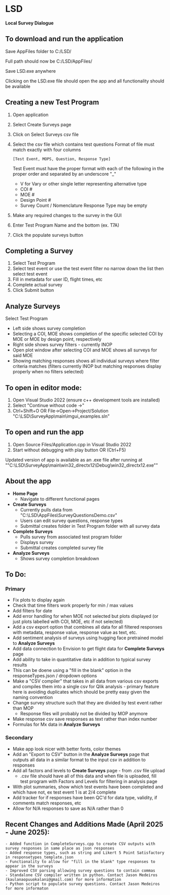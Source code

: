 # LSD
**Local Survey Dialogue**


## To download and run the application
Save AppFiles folder to C:/LSD/

Full path should now be C:/LSD/AppFiles/

Save LSD.exe anywhere

Clicking on the LSD.exe file should open the app and all functionality should be available

## Creating a new Test Program
1. Open application
2. Select Create Surveys page
3. Click on Select Surveys csv file
4. Select the csv file which contains test questions
    Format of file must match exactly with four columns

       [Test Event, MOPS, Question, Response Type]
   Test Event must have the proper format with each of the following in the proper order and separated by an underscore "_"
   - V for Vary or other single letter representing alternative type
   - COI #
   - MOE #
   - Design Point #
   - Survey Count / Nomenclature
   Response Type may be empty
6.  Make any required changes to the survey in the GUI
7.  Enter Test Program Name and the bottom (ex. T7A)
8.  Click the populate surveys button

## Completing a Survey
1. Select Test Program
2. Select test event or use the test event filter no narrow down the list then select test event
3. Fill in metadata for user ID, flight times, etc
4. Complete actual survey
5. Click Submit button

## Analyze Surveys
Select Test Program
- Left side shows survey completion
- Selecting a COI, MOE shows completion of the specific selected COI by MOE or MOE by design point, respectively
- Right side shows survey filters - currently INOP
- Open plot window after selecting COI and MOE shows all surveys for said MOE
- Showing matching responses shows all individual surveys where filter criteria matches (filters currently INOP but matching responses display properly when no filters selected)
   
## To open in editor mode:
1. Open Visual Studio 2022 (ensure c++ development tools are installed)
2. Select "Continue without code ->"
3. Ctrl+Shift+O OR File->Open->Project/Solution
    "C:\LSD\SurveyApp\main\imgui_examples.sln"

## To open and run the app
1. Open Source Files/Application.cpp in Visual Studio 2022
2. Start without debugging with play button OR (Ctrl+F5)

Updated version of app is available as an .exe file after running at ""C:\LSD\SurveyApp\main\win32_directx12\Debug\win32_directx12.exe""

## About the app

- **Home Page**
  -  Navigate to different functional pages
- **Create Surveys**
  -  Currently pulls data from "C:\LSD\AppFiles\SurveyQuestionsDemo.csv"
  -  Users can edit survey questions, response types
  -  Submittal creates folder in Test Program folder with all survey data
- **Complete Surveys**
  -  Pulls survey from associated test program folder
  -  Displays survey
  -  Submittal creates completed survey file
- **Analyze Surveys**
  -  Shows survey completion breakdown
  
  


## To Do:
### Primary
  - Fix plots to display again
  - Check that time filters work properly for min / max values
  - Add filters for date
  - Add error handling for when MOE not selected but plots displayed (or just plots labelled with COI, MOE, etc if not selected)
  - Add a csv export option that combines all data for all filtered responses with metadata, response value, response value as text, etc.
  - Add sentiment analysis of surveys using hugging face pretrained model to **Analyze Surveys**
  - Add data connection to Envision to get flight data for **Complete Surveys** page
  - Add ability to take in quantitative data in addition to typical survey results
   - This can be doene using a "fill in the blank" option in the responseTypes.json / dropdown options
   - Make a "CSV compiler" that takes in all data from various csv exports and compiles them into a single csv for Qlik analysis - primary feature here is avoiding duplicates which should be pretty easy given the naming convention
   - Change survey structure such that they are divided by test event rather than MOP
       - Response files will probably not be divided by MOP anymore
   - Make response csv save responses as text rather than index number
   - Formulas for Mx data in **Analyze Surveys**

### Secondary
  - Make app look nicer with better fonts, color themes
  - Add an "Export to CSV" button in the **Analyze Surveys** page that outputs all data in a similar format to the input csv in addition to responses
  - Add all factors and levels to **Create Surveys** page - from .csv file upload
    - .csv file should have all of this data and when file is uploaded, fill test program with Factors and Levels for filtering in analysis page
  - With plot summaries, show which test events have been completed and which have not, ex test event 1 is at 2/4 complete
  - Add tracker for if responses have been QC'd for data type, validity, if comments match responses, etc
  - Allow for N/A responses to save as N/A rather than 0

## Recent Changes and Additions Made (April 2025 - June 2025):
    - Added function in CompleteSurveys.cpp to create CSV outputs with survey responses in same place as json responses
    - Added response types, such as string and Likert 5 Point Satisfactory in responsetypes_template.json
    - Functionality to allow for "fill in the blank" type responses to appear in the surveys
    - Improved CSV parsing allowing survey questions to contain commas
    - Standalone CSV compiler written in python. Contact Jason Medeiros (kaulanaopuuokalani@gmail.com) for more information
    - Python script to populate survey questions. Contact Jason Medeiros for more informaton

